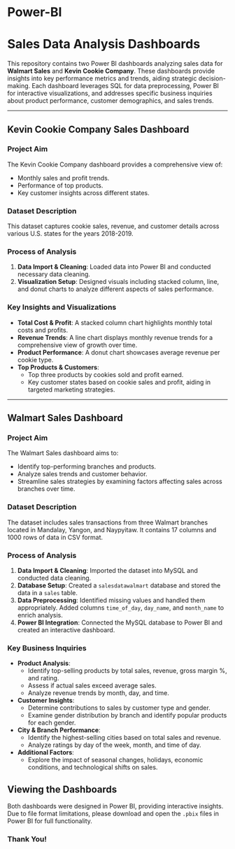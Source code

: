 # Power-BI

# Sales Data Analysis Dashboards

This repository contains two Power BI dashboards analyzing sales data for **Walmart Sales** and **Kevin Cookie Company**. These dashboards provide insights into key performance metrics and trends, aiding strategic decision-making. Each dashboard leverages SQL for data preprocessing, Power BI for interactive visualizations, and addresses specific business inquiries about product performance, customer demographics, and sales trends.

---

## Kevin Cookie Company Sales Dashboard

### Project Aim
The Kevin Cookie Company dashboard provides a comprehensive view of:
- Monthly sales and profit trends.
- Performance of top products.
- Key customer insights across different states.

### Dataset Description
This dataset captures cookie sales, revenue, and customer details across various U.S. states for the years 2018-2019.

### Process of Analysis
1. **Data Import & Cleaning**: Loaded data into Power BI and conducted necessary data cleaning.
2. **Visualization Setup**: Designed visuals including stacked column, line, and donut charts to analyze different aspects of sales performance.

### Key Insights and Visualizations
- **Total Cost & Profit**: A stacked column chart highlights monthly total costs and profits.
- **Revenue Trends**: A line chart displays monthly revenue trends for a comprehensive view of growth over time.
- **Product Performance**: A donut chart showcases average revenue per cookie type.
- **Top Products & Customers**:
  - Top three products by cookies sold and profit earned.
  - Key customer states based on cookie sales and profit, aiding in targeted marketing strategies.

---

## Walmart Sales Dashboard

### Project Aim
The Walmart Sales dashboard aims to:
- Identify top-performing branches and products.
- Analyze sales trends and customer behavior.
- Streamline sales strategies by examining factors affecting sales across branches over time.

### Dataset Description
The dataset includes sales transactions from three Walmart branches located in Mandalay, Yangon, and Naypyitaw. It contains 17 columns and 1000 rows of data in CSV format.

### Process of Analysis
1. **Data Import & Cleaning**: Imported the dataset into MySQL and conducted data cleaning.
2. **Database Setup**: Created a `salesdatawalmart` database and stored the data in a `sales` table.
3. **Data Preprocessing**: Identified missing values and handled them appropriately. Added columns `time_of_day`, `day_name`, and `month_name` to enrich analysis.
4. **Power BI Integration**: Connected the MySQL database to Power BI and created an interactive dashboard.

### Key Business Inquiries
- **Product Analysis**:
  - Identify top-selling products by total sales, revenue, gross margin %, and rating.
  - Assess if actual sales exceed average sales.
  - Analyze revenue trends by month, day, and time.
- **Customer Insights**:
  - Determine contributions to sales by customer type and gender.
  - Examine gender distribution by branch and identify popular products for each gender.
- **City & Branch Performance**:
  - Identify the highest-selling cities based on total sales and revenue.
  - Analyze ratings by day of the week, month, and time of day.
- **Additional Factors**:
  - Explore the impact of seasonal changes, holidays, economic conditions, and technological shifts on sales.

## Viewing the Dashboards

Both dashboards were designed in Power BI, providing interactive insights. Due to file format limitations, please download and open the `.pbix` files in Power BI for full functionality.

### Thank You!
